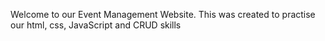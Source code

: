 Welcome to our Event Management Website.
This was created to practise our html, css, JavaScript and CRUD skills